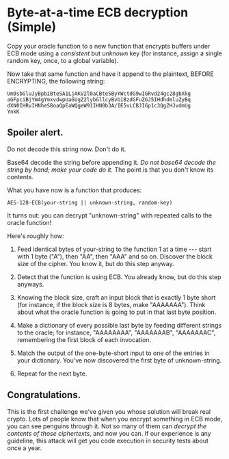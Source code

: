 # Byte-at-a-time ECB decryption (Simple)

Copy your oracle function to a new function that encrypts buffers
under ECB mode using a *consistent* but *unknown* key (for instance,
assign a single random key, once, to a global variable).

Now take that same function and have it append to the plaintext,
BEFORE ENCRYPTING, the following string:

    Um9sbGluJyBpbiBteSA1LjAKV2l0aCBteSByYWctdG9wIGRvd24gc28gbXkg
    aGFpciBjYW4gYmxvdwpUaGUgZ2lybGllcyBvbiBzdGFuZGJ5IHdhdmluZyBq
    dXN0IHRvIHNheSBoaQpEaWQgeW91IHN0b3A/IE5vLCBJIGp1c3QgZHJvdmUg
    YnkK

## Spoiler alert.

Do not decode this string now. Don't do it.

Base64 decode the string before appending it. *Do not base64 decode
the string by hand; make your code do it.* The point is that you don't
know its contents.

What you have now is a function that produces:

    AES-128-ECB(your-string || unknown-string, random-key)

It turns out: you can decrypt "unknown-string" with repeated calls to
the oracle function!

Here's roughly how:

1. Feed identical bytes of your-string to the function 1 at a time ---
start with 1 byte ("A"), then "AA", then "AAA" and so on. Discover the
block size of the cipher. You know it, but do this step anyway.

2. Detect that the function is using ECB. You already know, but do
this step anyways.

3. Knowing the block size, craft an input block that is exactly 1 byte
short (for instance, if the block size is 8 bytes, make "AAAAAAA").
Think about what the oracle function is going to put in that last byte
position.

4. Make a dictionary of every possible last byte by feeding different
strings to the oracle; for instance, "AAAAAAAA", "AAAAAAAB",
"AAAAAAAC", remembering the first block of each invocation.

5. Match the output of the one-byte-short input to one of the entries
in your dictionary. You've now discovered the first byte of
unknown-string.

6. Repeat for the next byte.

## Congratulations.

This is the first challenge we've given you whose solution will break
real crypto. Lots of people know that when you encrypt something in
ECB mode, you can see penguins through it. Not so many of them can
*decrypt the contents of those ciphertexts*, and now you can. If our
experience is any guideline, this attack will get you code execution
in security tests about once a year.
